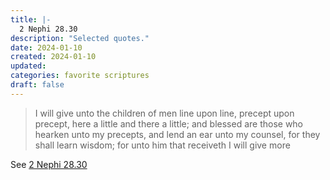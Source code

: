 ```yaml
---
title: |-
  2 Nephi 28.30
description: "Selected quotes."
date: 2024-01-10
created: 2024-01-10
updated: 
categories: favorite scriptures
draft: false
---
```


> I will give unto the children of men line upon line, precept upon precept, here a little and there a little; and blessed are those who hearken unto my precepts, and lend an ear unto my counsel, for they shall learn wisdom; for unto him that receiveth I will give more

See [2 Nephi 28.30](https://www.churchofjesuschrist.org/study/scriptures/bofm/2-ne/28?id=p30&lang=eng#p30)